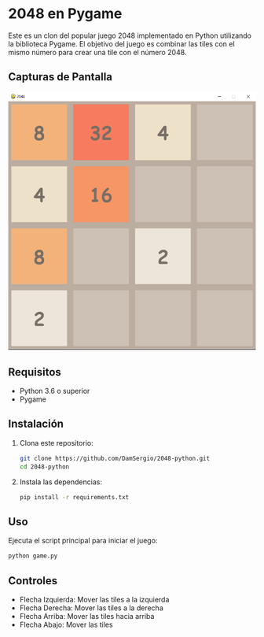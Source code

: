 # 2048 en Pygame

Este es un clon del popular juego 2048 implementado en Python utilizando la biblioteca Pygame. El objetivo del juego es combinar las tiles con el mismo número para crear una tile con el número 2048.

## Capturas de Pantalla

![game](/images/image.png)

## Requisitos

- Python 3.6 o superior
- Pygame

## Instalación

1. Clona este repositorio:

   ```sh
   git clone https://github.com/DamSergio/2048-python.git
   cd 2048-python
   ```

2. Instala las dependencias:
   ```sh
   pip install -r requirements.txt
   ```

## Uso

Ejecuta el script principal para iniciar el juego:

```sh
python game.py
```

## Controles

- Flecha Izquierda: Mover las tiles a la izquierda
- Flecha Derecha: Mover las tiles a la derecha
- Flecha Arriba: Mover las tiles hacia arriba
- Flecha Abajo: Mover las tiles

